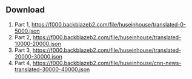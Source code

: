 ## Download

1. Part 1, https://f000.backblazeb2.com/file/huseinhouse/translated-0-5000.json
2. Part 2, https://f000.backblazeb2.com/file/huseinhouse/translated-10000-20000.json
3. Part 3, https://f000.backblazeb2.com/file/huseinhouse/translated-20000-30000.json
4. Part 4, https://f000.backblazeb2.com/file/huseinhouse/cnn-news-translated-30000-40000.json
